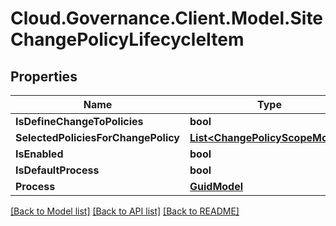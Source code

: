# Cloud.Governance.Client.Model.SiteChangePolicyLifecycleItem
## Properties

Name | Type | Description | Notes
------------ | ------------- | ------------- | -------------
**IsDefineChangeToPolicies** | **bool** |  | [optional] 
**SelectedPoliciesForChangePolicy** | [**List&lt;ChangePolicyScopeModel&gt;**](ChangePolicyScopeModel.md) |  | [optional] 
**IsEnabled** | **bool** |  | [optional] 
**IsDefaultProcess** | **bool** |  | [optional] 
**Process** | [**GuidModel**](GuidModel.md) |  | [optional] 

[[Back to Model list]](../README.md#documentation-for-models) [[Back to API list]](../README.md#documentation-for-api-endpoints) [[Back to README]](../README.md)

